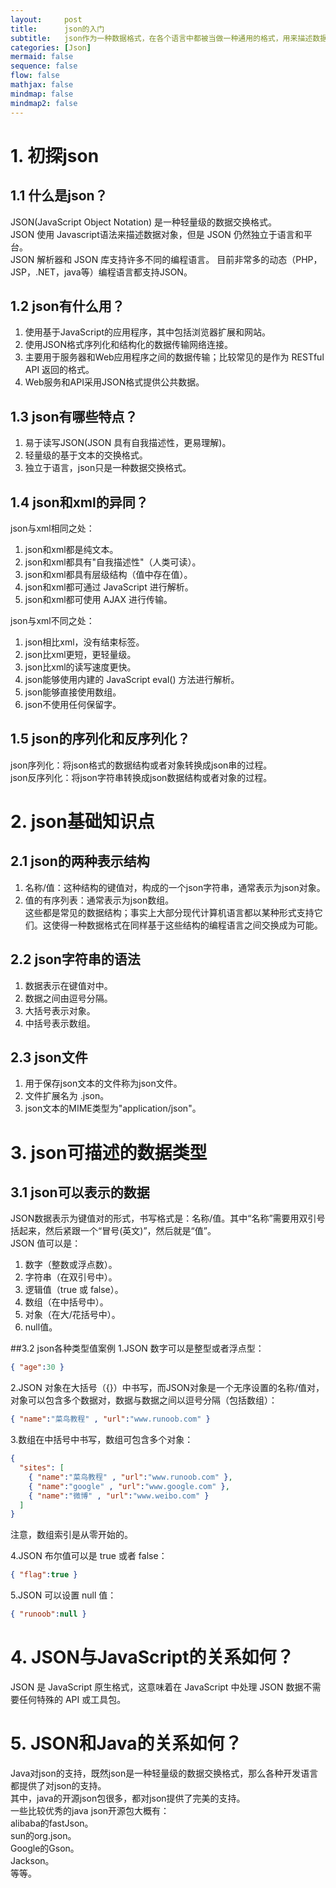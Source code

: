 ```yaml
---
layout:     post
title:      json的入门
subtitle:   json作为一种数据格式，在各个语言中都被当做一种通用的格式，用来描述数据
categories: [Json]
mermaid: false
sequence: false
flow: false
mathjax: false
mindmap: false
mindmap2: false
---
```

    
# 1. 初探json
## 1.1 什么是json？
JSON(JavaScript Object Notation) 是一种轻量级的数据交换格式。  
JSON 使用 Javascript语法来描述数据对象，但是 JSON 仍然独立于语言和平台。  
JSON 解析器和 JSON 库支持许多不同的编程语言。 目前非常多的动态（PHP，JSP，.NET，java等）编程语言都支持JSON。  

## 1.2 json有什么用？
1.  使用基于JavaScript的应用程序，其中包括浏览器扩展和网站。  
2.  使用JSON格式序列化和结构化的数据传输网络连接。  
3.  主要用于服务器和Web应用程序之间的数据传输；比较常见的是作为 RESTful API 返回的格式。  
4.  Web服务和API采用JSON格式提供公共数据。  

## 1.3 json有哪些特点？
1.  易于读写JSON(JSON 具有自我描述性，更易理解)。  
2.  轻量级的基于文本的交换格式。  
3.  独立于语言，json只是一种数据交换格式。  

## 1.4 json和xml的异同？
json与xml相同之处：  
1.  json和xml都是纯文本。  
2.  json和xml都具有"自我描述性"（人类可读）。  
3.  json和xml都具有层级结构（值中存在值）。  
4.  json和xml都可通过 JavaScript 进行解析。  
5.  json和xml都可使用 AJAX 进行传输。  

json与xml不同之处：  
1.  json相比xml，没有结束标签。  
2.  json比xml更短，更轻量级。  
3.  json比xml的读写速度更快。  
4.  json能够使用内建的 JavaScript eval() 方法进行解析。  
5.  json能够直接使用数组。  
6.  json不使用任何保留字。  

## 1.5 json的序列化和反序列化？
json序列化：将json格式的数据结构或者对象转换成json串的过程。  
json反序列化：将json字符串转换成json数据结构或者对象的过程。  

# 2. json基础知识点
## 2.1 json的两种表示结构
1.  名称/值：这种结构的键值对，构成的一个json字符串，通常表示为json对象。    
2.  值的有序列表：通常表示为json数组。    
这些都是常见的数据结构；事实上大部分现代计算机语言都以某种形式支持它们。这使得一种数据格式在同样基于这些结构的编程语言之间交换成为可能。  

## 2.2 json字符串的语法
1.  数据表示在键值对中。  
2.  数据之间由逗号分隔。  
3.  大括号表示对象。  
4.  中括号表示数组。  

## 2.3 json文件
1.  用于保存json文本的文件称为json文件。  
2.  文件扩展名为 .json。  
3.  json文本的MIME类型为"application/json"。  

# 3. json可描述的数据类型
## 3.1 json可以表示的数据
JSON数据表示为键值对的形式，书写格式是：名称/值。其中“名称”需要用双引号括起来，然后紧跟一个“冒号(英文)”，然后就是“值”。  
JSON 值可以是：  
1.  数字（整数或浮点数）。  
2.  字符串（在双引号中）。  
3.  逻辑值（true 或 false）。  
4.  数组（在中括号中）。  
5.  对象（在大/花括号中）。  
6.  null值。  

##3.2 json各种类型值案例
1.JSON 数字可以是整型或者浮点型：  
```json
{ "age":30 }
```
2.JSON 对象在大括号（{}）中书写，而JSON对象是一个无序设置的名称/值对，对象可以包含多个数据对，数据与数据之间以逗号分隔（包括数组）：
```json
{ "name":"菜鸟教程" , "url":"www.runoob.com" }
```
3.数组在中括号中书写，数组可包含多个对象：
```json
{
  "sites": [
    { "name":"菜鸟教程" , "url":"www.runoob.com" },
    { "name":"google" , "url":"www.google.com" },
    { "name":"微博" , "url":"www.weibo.com" }
  ]
}
```
注意，数组索引是从零开始的。  
 
4.JSON 布尔值可以是 true 或者 false：
```json
{ "flag":true }
```
5.JSON 可以设置 null 值：  
```json
{ "runoob":null }  
```
# 4. JSON与JavaScript的关系如何？
JSON 是 JavaScript 原生格式，这意味着在 JavaScript 中处理 JSON 数据不需要任何特殊的 API 或工具包。 
 
 # 5. JSON和Java的关系如何？
Java对json的支持，既然json是一种轻量级的数据交换格式，那么各种开发语言都提供了对json的支持。  
其中，java的开源json包很多，都对json提供了完美的支持。    
一些比较优秀的java json开源包大概有：  
alibaba的fastJson。  
sun的org.json。  
Google的Gson。  
Jackson。  
等等。  
